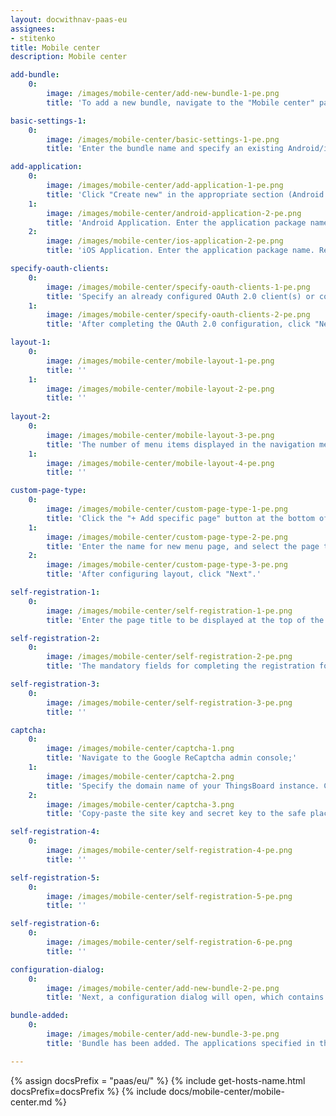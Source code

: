 ```yaml
---
layout: docwithnav-paas-eu
assignees:
- stitenko
title: Mobile center
description: Mobile center

add-bundle:
    0:
        image: /images/mobile-center/add-new-bundle-1-pe.png
        title: 'To add a new bundle, navigate to the "Mobile center" page and click the "+ Add bundle" button in the upper-right corner of the window.'

basic-settings-1:
    0:
        image: /images/mobile-center/basic-settings-1-pe.png
        title: 'Enter the bundle name and specify an existing Android/iOS mobile application(s), or create a new one. Then, click "Next".'

add-application:
    0:
        image: /images/mobile-center/add-application-1-pe.png
        title: 'Click "Create new" in the appropriate section (Android Application or iOS Application);'
    1:
        image: /images/mobile-center/android-application-2-pe.png
        title: 'Android Application. Enter the application package name. Remember autogenerated "Application Secret" or input your own. Specify application statuses. Optionally, specify the minimum and latest application versions along with release notes for each. Specify store information: link to the ThingsBoard PE Mobile Application in the Google Play Store, and SHA256 certificate fingerprints. Click "Add".'
    2:
        image: /images/mobile-center/ios-application-2-pe.png
        title: 'iOS Application. Enter the application package name. Remember autogenerated "Application Secret" or input your own. Specify application statuses. Optionally, specify the minimum and latest application versions along with release notes for each. Specify store information: link to the ThingsBoard PE Mobile Application in the App Store, and App ID. Click "Add".'

specify-oauth-clients:
    0:
        image: /images/mobile-center/specify-oauth-clients-1-pe.png
        title: 'Specify an already configured OAuth 2.0 client(s) or configure a new one;'
    1:
        image: /images/mobile-center/specify-oauth-clients-2-pe.png
        title: 'After completing the OAuth 2.0 configuration, click "Next".'

layout-1:
    0:
        image: /images/mobile-center/mobile-layout-1-pe.png
        title: ''
    1:
        image: /images/mobile-center/mobile-layout-2-pe.png
        title: ''
        
layout-2:
    0:
        image: /images/mobile-center/mobile-layout-3-pe.png
        title: 'The number of menu items displayed in the navigation menu of the mobile app depends on the screen size of your mobile device. Items that do not fit in the bottom navigation menu will be available under the "More" page.'
    1:
        image: /images/mobile-center/mobile-layout-4-pe.png
        title: ''

custom-page-type:
    0:
        image: /images/mobile-center/custom-page-type-1-pe.png
        title: 'Click the "+ Add specific page" button at the bottom of the page or between existing menu items;'
    1:
        image: /images/mobile-center/custom-page-type-2-pe.png
        title: 'Enter the name for new menu page, and select the page type. Depending on the selected page type, specify a dashboard, path, or external URL. Click "Add".'
    2:
        image: /images/mobile-center/custom-page-type-3-pe.png
        title: 'After configuring layout, click "Next".'

self-registration-1:
    0:
        image: /images/mobile-center/self-registration-1-pe.png
        title: 'Enter the page title to be displayed at the top of the registration page. It serves as a header to indicate the purpose of the form to users. Specify the recipients that will receive notifications about new user registrations. Specify the redirect settings: Application URL Scheme, and Application URL Hostname;'

self-registration-2:
    0:
        image: /images/mobile-center/self-registration-2-pe.png
        title: 'The mandatory fields for completing the registration form are email, password, and repeat password. If needed, specify additional fields;'

self-registration-3:
    0:
        image: /images/mobile-center/self-registration-3-pe.png
        title: ''

captcha:
    0:
        image: /images/mobile-center/captcha-1.png
        title: 'Navigate to the Google ReCaptcha admin console;'
    1:
        image: /images/mobile-center/captcha-2.png
        title: 'Specify the domain name of your ThingsBoard instance. Choose reCAPTCHA type;'
    2:
        image: /images/mobile-center/captcha-3.png
        title: 'Copy-paste the site key and secret key to the safe place.'

self-registration-4:
    0:
        image: /images/mobile-center/self-registration-4-pe.png
        title: ''

self-registration-5:
    0:
        image: /images/mobile-center/self-registration-5-pe.png
        title: ''

self-registration-6:
    0:
        image: /images/mobile-center/self-registration-6-pe.png
        title: ''

configuration-dialog:
    0:
        image: /images/mobile-center/add-new-bundle-2-pe.png
        title: 'Next, a configuration dialog will open, which contains the basic configuration settings for the ThingsBoard PE Mobile Application.'

bundle-added:
    0:
        image: /images/mobile-center/add-new-bundle-3-pe.png
        title: 'Bundle has been added. The applications specified in the bundle now use the defined settings.'

---
```


{% assign docsPrefix = "paas/eu/" %}
{% include get-hosts-name.html docsPrefix=docsPrefix %}
{% include docs/mobile-center/mobile-center.md %}
